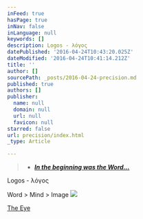 ```yaml
---
inFeed: true
hasPage: true
inNav: false
inLanguage: null
keywords: []
description: Logos - λόγος
datePublished: '2016-04-24T10:43:20.025Z'
dateModified: '2016-04-24T10:41:14.212Z'
title: ''
author: []
sourcePath: _posts/2016-04-24-precision.md
published: true
authors: []
publisher:
  name: null
  domain: null
  url: null
  favicon: null
starred: false
url: precision/index.html
_type: Article

---
```

> * **_[In the beginning was the Word...][0]_**

Logos - λόγος

Word \> Mind \> Image ![](https://the-grid-user-content.s3-us-west-2.amazonaws.com/5a473a63-acbc-4437-9534-1f276691d6e4.jpg)

[The Eye][1]

[0]: null
[1]: http://www.albanydailystar.com/wp-content/uploads/2015/12/the-first-born-galaxy-spotted-by-nasa.jpg